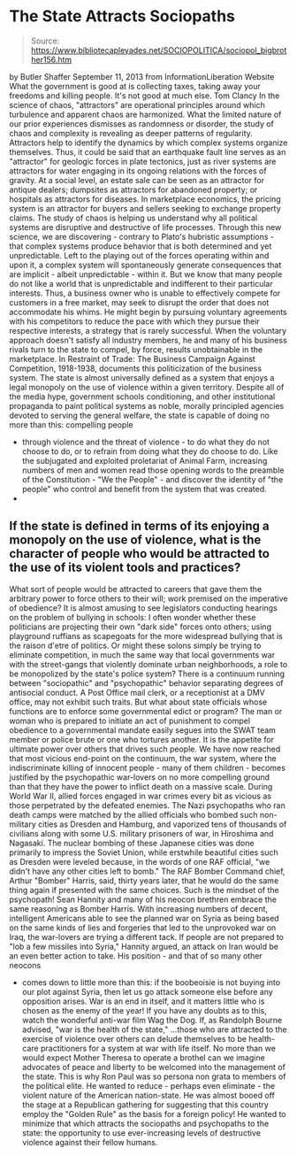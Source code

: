 # The State Attracts Sociopaths

> Source: https://www.bibliotecapleyades.net/SOCIOPOLITICA/sociopol_bigbrother156.htm

by Butler Shaffer
September 11, 2013
from
InformationLiberation Website
What the
government is good at is collecting taxes, taking
away your freedoms and killing people.
It's not good
at much else.
Tom Clancy
In the science of chaos, "attractors" are operational principles around
which turbulence and apparent chaos are harmonized.
What the limited nature of our prior experiences
dismisses as randomness or disorder, the study of chaos and complexity is
revealing as deeper patterns of regularity. Attractors help to identify the
dynamics by which complex systems organize themselves.
Thus, it could be said that an earthquake fault
line serves as an "attractor" for geologic forces in plate tectonics, just
as river systems are attractors for water engaging in its ongoing relations
with the forces of gravity.
At a social level, an estate sale can be seen as
an attractor for antique dealers; dumpsites as attractors for abandoned
property; or hospitals as attractors for diseases. In marketplace economics,
the pricing system is an attractor for buyers and sellers seeking to
exchange property claims.
The study of chaos is helping us understand why all political systems are
disruptive and destructive of life processes.
Through this new science, we are discovering -
contrary to Plato's hubristic assumptions - that complex systems
produce behavior that is both determined and yet unpredictable. Left to the
playing out of the forces operating within and upon it, a complex system
will spontaneously generate consequences that are implicit - albeit
unpredictable - within it.
But we know that many people do not like a world that is unpredictable and
indifferent to their particular interests.
Thus, a business owner who is unable to
effectively compete for customers in a free market, may seek to disrupt the
order that does not accommodate his whims. He might begin by pursuing
voluntary agreements with his competitors to reduce the pace with which they
pursue their respective interests, a strategy that is rarely successful.
When the voluntary approach doesn't satisfy all
industry members, he and many of his business rivals turn to the state to
compel, by force, results unobtainable in the marketplace.
In Restraint of Trade: The Business Campaign Against
Competition, 1918-1938, documents this politicization of the
business system.
The state is almost universally defined as a system that enjoys a legal
monopoly on the use of violence within a given territory.
Despite all of the media hype, government
schools conditioning, and other institutional propaganda to paint political
systems as noble, morally principled agencies devoted to serving the general
welfare, the state is capable of doing no more than this: compelling people
- through violence and the threat of violence - to do what they do not
choose to do, or to refrain from doing what they do choose to do.
Like the subjugated and exploited proletariat of
Animal Farm,
increasing numbers of men and women read those opening words to the preamble
of the Constitution - "We the People" - and discover the identity of "the
people" who control and benefit from the system that was created.
-
If the state is defined in terms of its
enjoying a monopoly on the use of violence, what is the character of
people who would be attracted to the use of its violent tools and
practices?
-
What sort of people would be attracted
to careers that gave them the arbitrary power to force others to
their will; work premised on the imperative of obedience?
It is almost amusing to see legislators
conducting hearings on the problem of bullying in schools:
I often wonder whether these politicians are
projecting their own "dark side" forces onto others; using playground
ruffians as scapegoats for the more widespread bullying that is the
raison d'etre of politics.
Or might these solons simply be trying to
eliminate competition, in much the same way that local governments war with
the street-gangs that violently dominate urban neighborhoods, a role to be
monopolized by the state's police system?
There is a continuum running between "sociopathic" and "psychopathic"
behavior separating degrees of antisocial conduct. A Post Office mail clerk,
or a receptionist at a DMV office, may not exhibit such traits.
But what about state officials whose functions
are to enforce some governmental edict or program?
The man or woman who is prepared to initiate an
act of punishment to compel obedience to a governmental mandate easily
segues into the SWAT team member or police brute or one who tortures
another. It is the appetite for ultimate power over others that
drives such people.
We have now reached that most vicious end-point
on the continuum, the war system, where the indiscriminate killing of
innocent people - many of them children - becomes justified by the
psychopathic war-lovers on no more compelling ground than that they have the
power to inflict death on a massive scale.
During World War II, allied forces engaged in war crimes every bit as
vicious as those perpetrated by the defeated enemies.
The Nazi psychopaths who ran death camps were
matched by the allied officials who bombed such non-military cities as
Dresden and Hamburg, and vaporized tens of thousands of civilians along with
some U.S. military prisoners of war, in Hiroshima and Nagasaki.
The nuclear bombing of these Japanese cities was
done primarily to impress the Soviet Union, while erstwhile beautiful
cities such as Dresden were leveled because, in the words of one RAF
official,
"we didn't have any other cities left to
bomb."
The RAF Bomber Command chief, Arthur "Bomber"
Harris, said, thirty years later, that he would do the same thing
again if presented with the same choices.
Such is the
mindset of the psychopath!
Sean Hannity and many of his neocon
brethren embrace the same reasoning as Bomber Harris. With increasing
numbers of decent, intelligent Americans able to see the planned war on
Syria as being based on the same kinds of lies and forgeries that led to the
unprovoked war on Iraq,
the war-lovers are trying a different tack.
If people are not prepared to "lob a few
missiles into Syria," Hannity argued, an attack on Iran would be an even
better action to take.
His position - and that of so many other neocons
- comes down to little more than this:
if the boobeoisie is not buying into our
plot against Syria, then let us go attack someone else before any
opposition arises. War is an end in itself, and it matters little who is
chosen as the enemy of the year!
If you have any doubts as to this, watch the
wonderful anti-war film
Wag the Dog.
If, as Randolph Bourne advised,
"war is the health of the state,"
...those who are attracted to the exercise of
violence over others can delude themselves to be health-care practitioners
for a system at war with life itself.
No more than we would expect Mother Theresa to operate a brothel can
we imagine advocates of peace and liberty to be welcomed into the management
of the state.
This is why Ron Paul was so persona non
grata to members of the political elite. He wanted to reduce - perhaps even
eliminate - the violent nature of the American nation-state. He was almost
booed off the stage at a Republican gathering for suggesting that this
country employ the "Golden Rule" as the basis for a foreign policy!
He wanted to minimize that which attracts the
sociopaths and psychopaths to the state: the opportunity to use
ever-increasing levels of destructive violence against their fellow humans.
